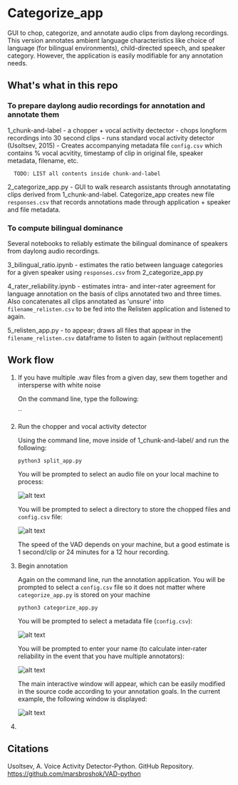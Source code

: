 # Categorize_app 

GUI to chop, categorize, and annotate audio clips from daylong recordings. This version annotates ambient language characteristics like choice of language (for bilingual environments), child-directed speech, and speaker category. However, the application is easily modifiable for any annotation needs. 

## What's what in this repo

### To prepare daylong audio recordings for annotation and annotate them

  1_chunk-and-label - a chopper + vocal activity dectector
          - chops longform recordings into 30 second clips
	  - runs standard vocal activity detector (Usoltsev, 2015)
	  - Creates accompanying metadata file `config.csv` which contains % vocal acvitity, timestamp of clip in original file, speaker metadata, filename, etc. 
	  
	  TODO: LIST all contents inside chunk-and-label
	
 2_categorize_app.py - GUI to walk research assistants through annotatating clips derived from 1_chunk-and-label. Categorize_app creates new file `responses.csv` that records annotations made through application + speaker and file metadata. 

### To compute bilingual dominance

Several notebooks to reliably estimate the bilingual dominance of speakers from daylong audio recordings. 

3_bilingual_ratio.ipynb - estimates the ratio between language categories for a given speaker using `responses.csv` from 2_categorize_app.py

4_rater_reliability.ipynb - estimates intra- and inter-rater agreement for language annotation on the basis of clips annotated two and three times. Also concatenates all clips annotated as 'unsure' into `filename_relisten.csv` to be fed into the Relisten application and listened to again.

5_relisten_app.py - to appear; draws all files that appear in the `filename_relisten.csv` dataframe to listen to again (without replacement)

## Work flow

1. If you have multiple .wav files from a given day, sew them together and intersperse with white noise

	On the command line, type the following:
	
	``

2. Run the chopper and vocal activity detector

	Using the command line, move inside of 1_chunk-and-label/ and run the following:
	
	`python3 split_app.py`
	
	You will be prompted to select an audio file on your local machine to process:
	
	![alt text](https://github.com/megseekosh/Categorize_app_v2/audio_cut_prompt.png "audio file prompt")
	
	You will be prompted to select a directory to store the chopped files and `config.csv` file:
	
	![alt text](https://github.com/megseekosh/Categorize_app_v2/output_directory_prompt.png "output_directory_prompt")
	
	The speed of the VAD depends on your machine, but a good estimate is 1 second/clip or 24 minutes for a 12 hour recording. 
	
3. Begin annotation

	Again on the command line, run the annotation application. You will be prompted to select a `config.csv` file so it does not matter where `categorize_app.py` is stored on your machine
	
	`python3 categorize_app.py`
	
	You will be prompted to select a metadata file (`config.csv`):
	
	![alt text](https://github.com/megseekosh/Categorize_app_v2/metadata_prompt.png "metadata_prompt")

	You will be prompted to enter your name (to calculate inter-rater reliability in the event that you have multiple annotators):
	
	![alt text](https://github.com/megseekosh/Categorize_app_v2/name_prompt.png "name_prompt")
	
	The main interactive window will appear, which can be easily modified in the source code according to your annotation goals. In the current example, the following window is displayed:
	
	![alt text](https://github.com/megseekosh/Categorize_app_v2/annotation_window.png "annotation_window")


	
4. 

## Citations

Usoltsev, A. Voice Activity Detector-Python. GitHub Repository. https://github.com/marsbroshok/VAD-python
